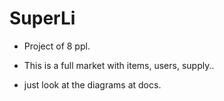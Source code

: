 # SuperLi

* Project of 8 ppl.

* This is a full market with items, users, supply..

* just look at the diagrams at docs.

